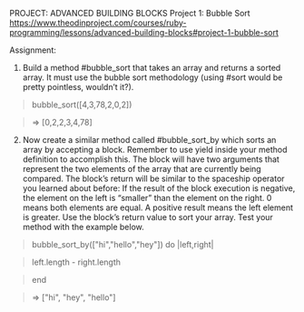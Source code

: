 PROJECT: ADVANCED BUILDING BLOCKS
Project 1: Bubble Sort https://www.theodinproject.com/courses/ruby-programming/lessons/advanced-building-blocks#project-1-bubble-sort  

Assignment:  

1. Build a method #bubble_sort that takes an array and returns a sorted array. It must use the bubble sort methodology (using #sort would be pretty pointless, wouldn’t it?).
> bubble_sort([4,3,78,2,0,2])  

> => [0,2,2,3,4,78]  

2. Now create a similar method called #bubble_sort_by which sorts an array by accepting a block. Remember to use yield inside your method definition to accomplish this. The block will have two arguments that represent the two elements of the array that are currently being compared. The block’s return will be similar to the spaceship operator you learned about before: If the result of the block execution is negative, the element on the left is “smaller” than the element on the right. 0 means both elements are equal. A positive result means the left element is greater. Use the block’s return value to sort your array. Test your method with the example below.
  > bubble_sort_by(["hi","hello","hey"]) do |left,right|  
  
  >   left.length - right.length  
  
  > end  
  
  > => ["hi", "hey", "hello"]
